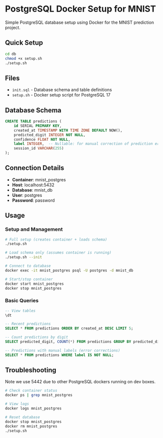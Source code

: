 # PostgreSQL Docker Setup for MNIST

Simple PostgreSQL database setup using Docker for the MNIST prediction project.

## Quick Setup

```bash
cd db
chmod +x setup.sh
./setup.sh
```

## Files

- `init.sql` - Database schema and table definitions
- `setup.sh` - Docker setup script for PostgreSQL 17

## Database Schema

```sql
CREATE TABLE predictions (
    id SERIAL PRIMARY KEY,
    created_at TIMESTAMP WITH TIME ZONE DEFAULT NOW(),
    predicted_digit INTEGER NOT NULL,
    confidence FLOAT NOT NULL,
    label INTEGER,  -- Nullable: for manual correction of prediction errors
    session_id VARCHAR(255)
);
```

## Connection Details

- **Container**: mnist_postgres  
- **Host**: localhost:5432
- **Database**: mnist_db
- **User**: postgres
- **Password**: password

## Usage

### Setup and Management
```bash
# Full setup (creates container + loads schema)
./setup.sh

# Load schema only (assumes container is running)
./setup.sh --init

# Connect to database
docker exec -it mnist_postgres psql -U postgres -d mnist_db

# Start/stop container
docker start mnist_postgres
docker stop mnist_postgres
```

### Basic Queries
```sql
-- View tables
\dt

-- Recent predictions
SELECT * FROM predictions ORDER BY created_at DESC LIMIT 5;

-- Count predictions by digit
SELECT predicted_digit, COUNT(*) FROM predictions GROUP BY predicted_digit;

-- Predictions with manual labels (error corrections)
SELECT * FROM predictions WHERE label IS NOT NULL;
```

## Troubleshooting
Note we use 5442 due to other PostgreSQL dockers running on dev boxes.

```bash
# Check container status
docker ps | grep mnist_postgres

# View logs
docker logs mnist_postgres

# Reset database
docker stop mnist_postgres
docker rm mnist_postgres
./setup.sh
```
